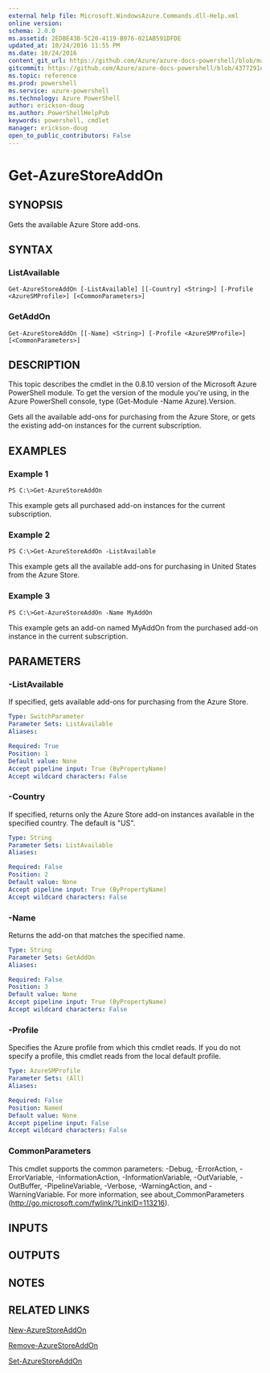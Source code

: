 ```yaml
---
external help file: Microsoft.WindowsAzure.Commands.dll-Help.xml
online version: 
schema: 2.0.0
ms.assetid: 2EDBE43B-5C20-4119-B976-021AB591DFDE
updated_at: 10/24/2016 11:55 PM
ms.date: 10/24/2016
content_git_url: https://github.com/Azure/azure-docs-powershell/blob/master/azureps-cmdlets-docs/ServiceManagement/Azure.Compute/v3.0.0/Get-AzureStoreAddOn.md
gitcommit: https://github.com/Azure/azure-docs-powershell/blob/4377291ee360e58e2c1c5d644155daf6a0279055/azureps-cmdlets-docs/ServiceManagement/Azure.Compute/v3.0.0/Get-AzureStoreAddOn.md
ms.topic: reference
ms.prod: powershell
ms.service: azure-powershell
ms.technology: Azure PowerShell
author: erickson-doug
ms.author: PowerShellHelpPub
keywords: powershell, cmdlet
manager: erickson-doug
open_to_public_contributors: False
---
```


# Get-AzureStoreAddOn

## SYNOPSIS
Gets the available Azure Store add-ons.

## SYNTAX

### ListAvailable
```
Get-AzureStoreAddOn [-ListAvailable] [[-Country] <String>] [-Profile <AzureSMProfile>] [<CommonParameters>]
```

### GetAddOn
```
Get-AzureStoreAddOn [[-Name] <String>] [-Profile <AzureSMProfile>] [<CommonParameters>]
```

## DESCRIPTION
This topic describes the cmdlet in the 0.8.10 version of the Microsoft Azure PowerShell module.
To get the version of the module you're using, in the Azure PowerShell console, type (Get-Module -Name Azure).Version.

Gets all the available add-ons for purchasing from the Azure Store, or gets the existing add-on instances for the current subscription.

## EXAMPLES

### Example 1
```
PS C:\>Get-AzureStoreAddOn
```

This example gets all purchased add-on instances for the current subscription.

### Example 2
```
PS C:\>Get-AzureStoreAddOn -ListAvailable
```

This example gets all the available add-ons for purchasing in United States from the Azure Store.

### Example 3
```
PS C:\>Get-AzureStoreAddOn -Name MyAddOn
```

This example gets an add-on named MyAddOn from the purchased add-on instance in the current subscription.

## PARAMETERS

### -ListAvailable
If specified, gets available add-ons for purchasing from the Azure Store.

```yaml
Type: SwitchParameter
Parameter Sets: ListAvailable
Aliases: 

Required: True
Position: 1
Default value: None
Accept pipeline input: True (ByPropertyName)
Accept wildcard characters: False
```

### -Country
If specified, returns only the Azure Store add-on instances available in the specified country.
The default is "US".

```yaml
Type: String
Parameter Sets: ListAvailable
Aliases: 

Required: False
Position: 2
Default value: None
Accept pipeline input: True (ByPropertyName)
Accept wildcard characters: False
```

### -Name
Returns the add-on that matches the specified name.

```yaml
Type: String
Parameter Sets: GetAddOn
Aliases: 

Required: False
Position: 3
Default value: None
Accept pipeline input: True (ByPropertyName)
Accept wildcard characters: False
```

### -Profile
Specifies the Azure profile from which this cmdlet reads.
If you do not specify a profile, this cmdlet reads from the local default profile.

```yaml
Type: AzureSMProfile
Parameter Sets: (All)
Aliases: 

Required: False
Position: Named
Default value: None
Accept pipeline input: False
Accept wildcard characters: False
```

### CommonParameters
This cmdlet supports the common parameters: -Debug, -ErrorAction, -ErrorVariable, -InformationAction, -InformationVariable, -OutVariable, -OutBuffer, -PipelineVariable, -Verbose, -WarningAction, and -WarningVariable. For more information, see about_CommonParameters (http://go.microsoft.com/fwlink/?LinkID=113216).

## INPUTS

## OUTPUTS

## NOTES

## RELATED LINKS

[New-AzureStoreAddOn](xref:ServiceManagement/Azure.Compute/v3.0.0/New-AzureStoreAddOn.md)

[Remove-AzureStoreAddOn](xref:ServiceManagement/Azure.Compute/v3.0.0/Remove-AzureStoreAddOn.md)

[Set-AzureStoreAddOn](xref:ServiceManagement/Azure.Compute/v3.0.0/Set-AzureStoreAddOn.md)


